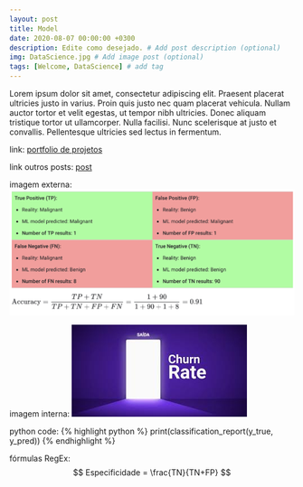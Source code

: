 ```yaml
---
layout: post
title: Model
date: 2020-08-07 00:00:00 +0300
description: Edite como desejado. # Add post description (optional)
img: DataScience.jpg # Add image post (optional)
tags: [Welcome, DataScience] # add tag
---
```


Lorem ipsum dolor sit amet, consectetur adipiscing elit. Praesent placerat ultricies justo in varius. Proin quis justo nec quam placerat vehicula. Nullam auctor tortor et velit egestas, ut tempor nibh ultricies. Donec aliquam tristique tortor ut ullamcorper. Nulla facilisi. Nunc scelerisque at justo et convallis. Pellentesque ultricies sed lectus in fermentum.


link:
[portfolio de projetos](https://github.com/mabittar/Portfolio)

link outros posts:
[post](_posts/2020-08-26-Metricas.markdown)

imagem externa:
![](https://raw.githubusercontent.com/carlosfab/dsnp2/master/img/acuracia.png)

imagem interna:
![Churn](/assets/img/churn-rate1.jpg)

python code:
  {% highlight python %}
  print(classification_report(y_true, y_pred))
  {% endhighlight %}

fórmulas RegEx:
$$ Especificidade = \frac{TN}{TN+FP} $$




